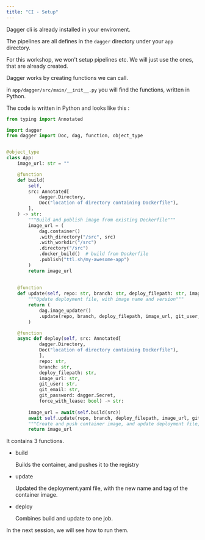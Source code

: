 ```yaml
---
title: "CI - Setup"
---
```

Dagger cli is already installed in your enviroment.

The pipelines are all defines in the `dagger` directory under your `app` directory.

For this workshop, we won't setup pipelines etc. We will just use the ones, that are already created.

Dagger works by creating functions we can call.

in `app/dagger/src/main/__init__.py` you will find the functions, written in Python.

The code is written in Python and looks like this :
```python
from typing import Annotated

import dagger
from dagger import Doc, dag, function, object_type


@object_type
class App:
    image_url: str = ""

    @function
    def build(
        self,
        src: Annotated[
            dagger.Directory,
            Doc("location of directory containing Dockerfile"),
        ],
    ) -> str:
        """Build and publish image from existing Dockerfile"""
        image_url = (
            dag.container()
            .with_directory("/src", src)
            .with_workdir("/src")
            .directory("/src")
            .docker_build()  # build from Dockerfile
            .publish("ttl.sh/my-awesome-app")
        )
        return image_url
    
    
    @function
    def update(self, repo: str, branch: str, deploy_filepath: str, image_url: str, git_user: str, git_email: str, git_password: dagger.Secret, force_with_lease: bool) -> None:
        """Update deployment file, with image name and version"""
        return (
            dag.image_updater()
            .update(repo, branch, deploy_filepath, image_url, git_user, git_email, git_password, force_with_lease)
        )

    @function
    async def deploy(self, src: Annotated[
            dagger.Directory,
            Doc("location of directory containing Dockerfile"),
            ],
            repo: str, 
            branch: str,
            deploy_filepath: str, 
            image_url: str,
            git_user: str, 
            git_email: str, 
            git_password: dagger.Secret, 
            force_with_lease: bool) -> str:
        
        image_url = await(self.build(src))
        await self.update(repo, branch, deploy_filepath, image_url, git_user, git_email, git_password, force_with_lease)
        """Create and push container image, and update deployment file, with the new image name and tag"""
        return image_url
```

It contains 3 functions.

- build

  Builds the container, and pushes it to the registry

- update

  Updated the deployment.yaml file, with the new name and tag of the container image.

- deploy

  Combines build and update to one job.

In the next session, we will see how to run them.